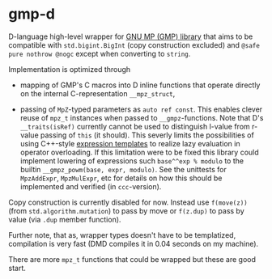# gmp-d

D-language high-level wrapper for [GNU MP (GMP) library](https://gmplib.org/)
that aims to be compatible with `std.bigint.BigInt` (copy construction excluded)
and `@safe pure nothrow @nogc` except when converting to `string`.

Implementation is optimized through

- mapping of GMP's C macros into D inline functions that operate directly on the
  internal C-representation `__mpz_struct`,

- passing of `MpZ`-typed parameters as `auto ref const`. This enables clever
  reuse of `mpz_t` instances when passed to `__gmpz`-functions. Note that D's
  `__traits(isRef)` currently cannot be used to distinguish l-value from r-value
  passing of `this` (it should). This severly limits the possibilities of using
  C++-style
  [expression templates](https://en.wikipedia.org/wiki/Expression_templates) to
  realize lazy evaluation in operator overloading. If this limitation were to be
  fixed this library could implement lowering of expressions such `base^^exp %
  modulo` to the builtin `__gmpz_powm(base, expr, modulo)`. See the unittests
  for `MpzAddExpr`, `MpzMulExpr`, etc for details on how this should be
  implemented and verified (in `ccc`-version).

Copy construction is currently disabled for now. Instead use `f(move(z))` (from
`std.algorithm.mutation`) to pass by move or `f(z.dup)` to pass by value
(via `.dup` member function).

Further note, that as, wrapper types doesn't have to be templatized, compilation
is very fast (DMD compiles it in 0.04 seconds on my machine).

There are more `mpz_t` functions that could be wrapped but these are good start.
